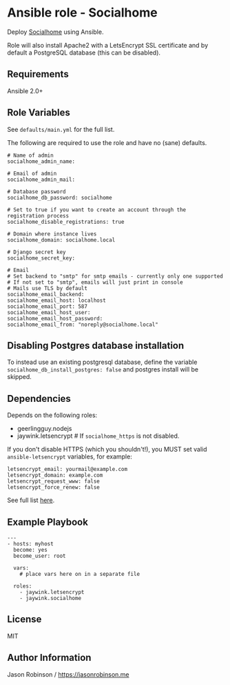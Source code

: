 Ansible role - Socialhome
=========================

Deploy [Socialhome](https://gitlab.com/jaywink/socialhome) using Ansible.

Role will also install Apache2 with a LetsEncrypt SSL certificate and by default a PostgreSQL database (this can be disabled).

Requirements
------------

Ansible 2.0+

Role Variables
--------------

See `defaults/main.yml` for the full list.

The following are required to use the role and have no (sane) defaults.

    # Name of admin
    socialhome_admin_name:

    # Email of admin
    socialhome_admin_mail:

    # Database password
    socialhome_db_password: socialhome

    # Set to true if you want to create an account through the registration process
    socialhome_disable_registrations: true

    # Domain where instance lives
    socialhome_domain: socialhome.local

    # Django secret key
    socialhome_secret_key:

    # Email
    # Set backend to "smtp" for smtp emails - currently only one supported
    # If not set to "smtp", emails will just print in console
    # Mails use TLS by default
    socialhome_email_backend:
    socialhome_email_host: localhost
    socialhome_email_port: 587
    socialhome_email_host_user:
    socialhome_email_host_password:
    socialhome_email_from: "noreply@socialhome.local"

Disabling Postgres database installation
----------------------------------------

To instead use an existing postgresql database, define the variable `socialhome_db_install_postgres: false` and postgres install will be skipped.

Dependencies
------------

Depends on the following roles:

* geerlingguy.nodejs
* jaywink.letsencrypt  # If `socialhome_https` is not disabled.

If you don't disable HTTPS (which you shouldn't!), you MUST set valid `ansible-letsencrypt` variables, for example:

    letsencrypt_email: yourmail@example.com
    letsencrypt_domain: example.com
    letsencrypt_request_www: false
    letsencrypt_force_renew: false

See full list [here](https://github.com/jaywink/ansible-letsencrypt).

Example Playbook
----------------

    ---
    - hosts: myhost
      become: yes
      become_user: root

      vars:
        # place vars here on in a separate file

      roles:
        - jaywink.letsencrypt
        - jaywink.socialhome

License
-------

MIT

Author Information
------------------

Jason Robinson / https://jasonrobinson.me

